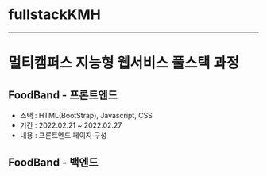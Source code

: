 # fullstackKMH
---

# 멀티캠퍼스 지능형 웹서비스 풀스택 과정

## FoodBand - 프론트엔드
  - 스택 : HTML(BootStrap), Javascript, CSS
  - 기간 : 2022.02.21 ~ 2022.02.27
  - 내용 : 프론트엔드 페이지 구성

## FoodBand - 백엔드
